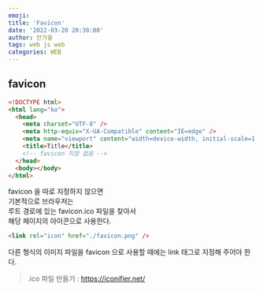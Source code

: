 ```yaml
---
emoji:
title: 'Favicon'
date: '2022-03-20 20:30:00'
author: 안가을
tags: web js web
categories: WEB
---
```


## favicon

```html
<!DOCTYPE html>
<html lang="ko">
  <head>
    <meta charset="UTF-8" />
    <meta http-equiv="X-UA-Compatible" content="IE=edge" />
    <meta name="viewport" content="width=device-width, initial-scale=1.0" />
    <title>Title</title>
    <!-- favicon 지정 없음 -->
  </head>
  <body></body>
</html>
```

favicon 을 따로 지정하지 않으면<br />
기본적으로 브라우저는<br />
루트 경로에 있는 favicon.ico 파일을 찾아서<br />
해당 페이지의 아이콘으로 사용한다.

```html
<link rel="icon" href="./favicon.png" />
```

다른 형식의 이미지 파일을 favicon 으로 사용할 때에는
link 태그로 지정해 주어야 한다.

> .ico 파일 만들기 : https://iconifier.net/

```toc

```
